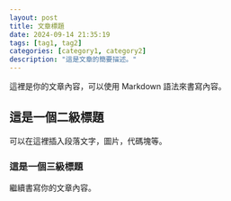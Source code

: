 ```yaml
---
layout: post
title: 文章標題
date: 2024-09-14 21:35:19
tags: [tag1, tag2]
categories: [category1, category2]
description: "這是文章的簡要描述。"
---
```


這裡是你的文章內容，可以使用 Markdown 語法來書寫內容。

## 這是一個二級標題

可以在這裡插入段落文字，圖片，代碼塊等。

### 這是一個三級標題

繼續書寫你的文章內容。
